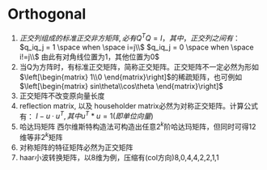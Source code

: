# Orthogonal
1. $正交列组成的标准正交非方矩阵,必有Q^T  Q =I，其中，正交列之间有$：
        $q_iq_j = 1 \space when \space i=j\\$
        $q_iq_j = 0 \space when \space i!=j\\$
    由此有对角线位置为1，其他位置为0$
2. 当Q为方阵时，有标准正交矩阵，简称正交矩阵。正交矩阵不一定必然为形如$\left[\begin{matrix}
    1\\0
\end{matrix}\right]$的稀疏矩阵，也可例如$\left[\begin{matrix}
    sin\theta\\cos\theta
\end{matrix}\right]$
3. 正交矩阵不改变原向量长度
4. reflection matrix, 以及 householder matrix必然为对称正交矩阵。计算公式有：
        $I-u·u^T,其中u^T*u=1(即单位向量)$
5. 哈达玛矩阵
    西尔维斯特构造法可构造出任意$2^k$阶哈达玛矩阵，但同时可得12维等非$2^k$矩阵
6. 对称矩阵的特征矩阵必然为正交矩阵
7. haar小波转换矩阵，以8维为例，压缩有(col方向)8,0,4,4,2,2,1,1